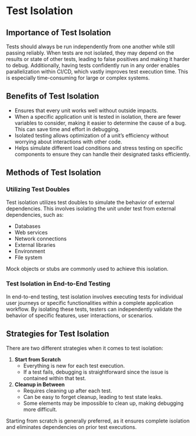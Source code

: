 # Test Isolation
## Importance of Test Isolation
Tests should always be run independently from one another while still passing reliably. When tests are not isolated, they may depend on the results or state of other tests, leading to false positives and making it harder to debug. Additionally, having tests confidently run in any order enables parallelization within CI/CD, which vastly improves test execution time. This is especially time-consuming for large or complex systems.
## Benefits of Test Isolation
- Ensures that every unit works well without outside impacts.
- When a specific application unit is tested in isolation, there are fewer variables to consider, making it easier to determine the cause of a bug. This can save time and effort in debugging.
- Isolated testing allows optimization of a unit’s efficiency without worrying about interactions with other code.
- Helps simulate different load conditions and stress testing on specific components to ensure they can handle their designated tasks efficiently.
## Methods of Test Isolation
### Utilizing Test Doubles
Test isolation utilizes test doubles to simulate the behavior of external dependencies. This involves isolating the unit under test from external dependencies, such as:
- Databases
- Web services
- Network connections
- External libraries
- Environment
- File system

Mock objects or stubs are commonly used to achieve this isolation.
### Test Isolation in End-to-End Testing
In end-to-end testing, test isolation involves executing tests for individual user journeys or specific functionalities within a complete application workflow. By isolating these tests, testers can independently validate the behavior of specific features, user interactions, or scenarios.
## Strategies for Test Isolation
There are two different strategies when it comes to test isolation:
1. **Start from Scratch**  
   - Everything is new for each test execution.  
   - If a test fails, debugging is straightforward since the issue is contained within that test.  
2. **Cleanup in Between**  
   - Requires cleaning up after each test.  
   - Can be easy to forget cleanup, leading to test state leaks.  
   - Some elements may be impossible to clean up, making debugging more difficult.

Starting from scratch is generally preferred, as it ensures complete isolation and eliminates dependencies on prior test executions.